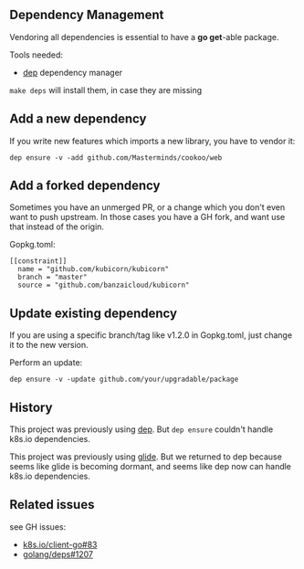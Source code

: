 ## Dependency Management

Vendoring all dependencies is essential to have a **go get**-able package.

Tools needed:

- [dep](https://golang.github.io/dep/) dependency manager

`make deps` will install them, in case they are missing

## Add a new dependency

If you write new features which imports a new library, you have to vendor it:
```
dep ensure -v -add github.com/Masterminds/cookoo/web
```

## Add a forked dependency

Sometimes you have an unmerged PR, or a change which you don't even want to push upstream.
In those cases you have a GH fork, and want use that instead of the origin.

Gopkg.toml:
```
[[constraint]]
  name = "github.com/kubicorn/kubicorn"
  branch = "master"
  source = "github.com/banzaicloud/kubicorn"
```

## Update existing dependency

If you are using a specific branch/tag like v1.2.0 in Gopkg.toml, just change it to the 
new version.

Perform an update:

```
dep ensure -v -update github.com/your/upgradable/package

```

## History

This project was previously using [dep](https://github.com/golang/dep). But `dep ensure`
couldn't handle k8s.io dependencies.

This project was previously using [glide](https://github.com/Masterminds/glide). But we returned to dep because seems like
glide is becoming dormant, and seems like dep now can handle k8s.io dependencies.

## Related issues

see GH issues:

- [k8s.io/client-go#83](https://github.com/kubernetes/client-go/issues/83)
- [golang/deps#1207](https://github.com/golang/dep/issues/1207)
